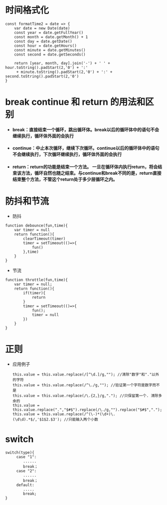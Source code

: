 # 时间格式化

```
const formatTime2 = date => {
    var date = new Date(date)
    const year = date.getFullYear()
    const month = date.getMonth() + 1
    const day = date.getDate()
    const hour = date.getHours()
    const minute = date.getMinutes()
    const second = date.getSeconds()

    return [year, month, day].join('-') + ' ' + hour.toString().padStart(2,'0') + ':'
     + minute.toString().padStart(2,'0') + ':' + second.toString().padStart(2,'0')
}
```

# break continue 和 return 的用法和区别

+ #### break：直接结束一个循环，跳出循环体。break以后的循环体中的语句不会继续执行，循环体外面的会执行

+ #### continue：中止本次循环，继续下次循环。continue以后的循环体中的语句不会继续执行，下次循环继续执行，循环体外面的会执行

+ #### return：return的功能是结束一个方法。 一旦在循环体内执行return，将会结束该方法，循环自然也随之结束。与continue和break不同的是，return直接结束整个方法，不管这个return处于多少层循环之内。

# 防抖和节流

+ 防抖

```
function debounce(fun,time){
	var timer = null
	return function(){
		clearTimeout(timer)
		timer = setTimeout(()=>{
			fun()
		},time)
	}
}
```

+ 节流

```
function throttle(fun,time){
	var timer = null;
	return function(){
		if(timer){
			return
		}
		timer = setTimeout(()=>{
			fun();
			timer = null
		})
	}
}
```

# 正则

+ 应用例子

    ```
    this.value = this.value.replace(/[^\d.]/g,""); //清除"数字"和"."以外的字符
    this.value = this.value.replace(/^\./g,""); //验证第一个字符是数字而不是
    this.value = this.value.replace(/\.{2,}/g,"."); //只保留第一个. 清除多余的
    this.value = this.value.replace(".","$#$").replace(/\./g,"").replace("$#$",".");
    this.value = this.value.replace(/^(\-)*(\d+)\.(\d\d).*$/,'$1$2.$3'); //只能输入两个小数
    ```

    

# switch

```
switch(type){
     case "1":
        ......
        break；
     case "2":
        ......
        break；
     default:
        .....
        break;
}                   
```

